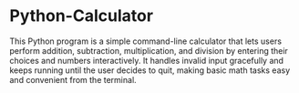 # Python-Calculator
This Python program is a simple command-line calculator that lets users perform addition, subtraction, multiplication, and division by entering their choices and numbers interactively. It handles invalid input gracefully and keeps running until the user decides to quit, making basic math tasks easy and convenient from the terminal.

